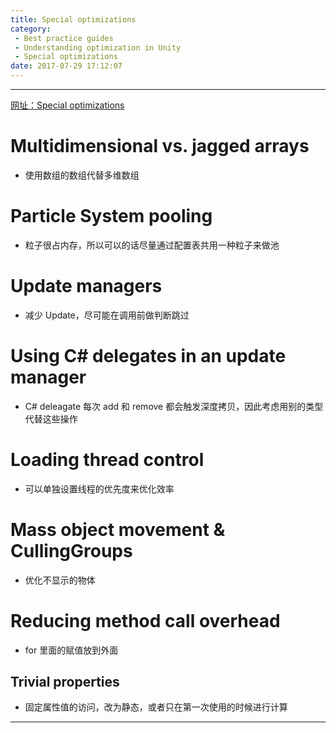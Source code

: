 ```yaml
---
title: Special optimizations
category:
 - Best practice guides
 - Understanding optimization in Unity
 - Special optimizations
date: 2017-07-29 17:12:07
---
```


___

[网址：Special optimizations](https://docs.unity3d.com/Manual/BestPracticeUnderstandingPerformanceInUnity8.html)

# Multidimensional vs. jagged arrays
- 使用数组的数组代替多维数组

# Particle System pooling
- 粒子很占内存，所以可以的话尽量通过配置表共用一种粒子来做池

# Update managers
- 减少 Update，尽可能在调用前做判断跳过

# Using C# delegates in an update manager
- C# deleagate 每次 add 和 remove 都会触发深度拷贝，因此考虑用别的类型代替这些操作

# Loading thread control
- 可以单独设置线程的优先度来优化效率

# Mass object movement & CullingGroups
- 优化不显示的物体

# Reducing method call overhead
- for 里面的赋值放到外面

## Trivial properties
- 固定属性值的访问，改为静态，或者只在第一次使用的时候进行计算

___
